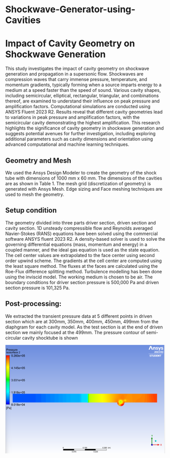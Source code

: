 # Shockwave-Generator-using-Cavities
# Impact of Cavity Geometry on Shockwave Generation

This study investigates the impact of cavity geometry on shockwave generation and propagation in a supersonic flow. Shockwaves are compression waves that carry immense pressure, temperature, and momentum gradients, typically forming when a source imparts energy to a medium at a speed faster than the speed of sound. Various cavity shapes, including semicircular, elliptical, rectangular, triangular, and combinations thereof, are examined to understand their influence on peak pressure and amplification factors. Computational simulations are conducted using ANSYS Fluent 2023 R2. Results reveal that different cavity geometries lead to variations in peak pressure and amplification factors, with the semicircular cavity demonstrating the highest amplification. This research highlights the significance of cavity geometry in shockwave generation and suggests potential avenues for further investigation, including exploring additional parameters such as cavity dimensions and orientation using advanced computational and machine learning techniques.
## Geometry and Mesh

We used the Ansys Design Modeler to create the geometry of the shock tube with dimensions of 1000 mm x 60 mm. The dimensions of the cavities are as shown in Table 1. The mesh grid (discretization of geometry) is generated with Ansys Mesh. Edge sizing and Face meshing techniques are used to mesh the geometry.

##  Setup condition
The geometry divided into three parts driver section, driven
section and cavity section. 1D unsteady compressible flow
and Reynolds averaged Navier-Stokes (RANS) equations have
been solved using the commercial software ANSYS fluent
2023 R2. A density-based solver is used to solve the governing
differential equations (mass, momentum and energy) in a
coupled manner, and the ideal gas equation is used as the state
equation. The cell center values are extrapolated to the face
center using second order upwind scheme. The gradients at the
cell center are computed using the least square method. The
fluxes at the faces are calculated using the Roe-Flux difference
splitting method. Turbulence modelling has been done using
the inviscid model. The working medium is chosen to be air.
The boundary conditions for driver section pressure is 500,000
Pa and driven section pressure is 101,325 Pa.

## Post-processing:
We extracted the transient pressure data at 5 different points
in driven section which are at 300mm, 350mm, 400mm,
450mm, 499mm from the diaphgram for each cavity model.
As the test section is at the end of driven section we mainly
focused at the 499mm. The pressure contour of semi-circular
cavity shocktube is shown

![Shockwave Generation Semi Circular](https://github.com/chakradhar-23/Shockwave-Generator-using-Cavities/blob/faea02916725784c58cc7977f716e7d25e6970ba/shockwave%20generation%20semi%20circular%20one.png)





